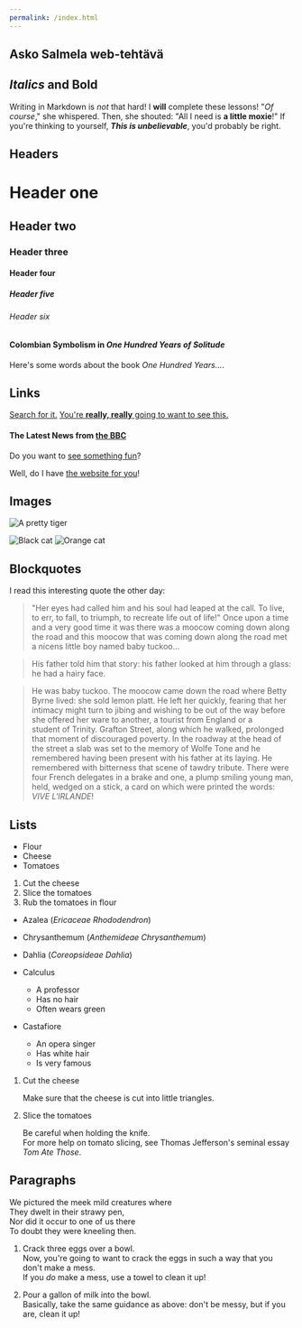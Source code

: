 ```yaml
---
permalink: /index.html
---
```


## Asko Salmela web-tehtävä

## _Italics_ and **Bold**

Writing in Markdown is _not_ that hard!
I **will** complete these lessons!
"_Of course_," she whispered. Then, she shouted: "All I need is **a little moxie**!"
If you're thinking to yourself, **_This is unbelievable_**, you'd probably be right.

## Headers

  
# Header one
## Header two
### Header three
#### Header four
##### Header five
###### Header six

 
#### Colombian Symbolism in _One Hundred Years of Solitude_
Here's some words about the book _One Hundred Years..._.

## Links

[Search for it.](https://www.google.com)
[You're **really, really** going to want to see this.](https://www.dailykitten.com)
#### The Latest News from [the BBC](https://www.bbc.com/news)
Do you want to [see something fun][a fun place]?

Well, do I have [the website for you][another fun place]!

[a fun place]: https://www.zombo.com
[another fun place]: https://www.stumbleupon.com

## Images

![A pretty tiger](https://upload.wikimedia.org/wikipedia/commons/5/56/Tiger.50.jpg)

![Black cat][Black]
![Orange cat][Orange]

[Black]: https://upload.wikimedia.org/wikipedia/commons/a/a3/81_INF_DIV_SSI.jpg

[Orange]: http://icons.iconarchive.com/icons/google/noto-emoji-animals-nature/256/22221-cat-icon.png

## Blockquotes

I read this interesting quote the other day:

> "Her eyes had called him and his soul had leaped at the   call. To live, to err, to fall, to triumph, to recreate life out of life!"
> Once upon a time and a very good time it was there was a moocow coming down along the road and this moocow that was coming down along the road met a nicens little boy named baby tuckoo...

> His father told him that story: his father looked at him through a glass: he had a hairy face.

> He was baby tuckoo. The moocow came down the road where Betty Byrne lived: she sold lemon platt.
> He left her quickly, fearing that her intimacy might turn to jibing and 
  wishing to be out of the way before she offered her ware to another, a tourist from England or a   
  student of Trinity. Grafton Street, along which he walked, prolonged that moment of discouraged poverty. In the roadway at the head of the street a slab was set to the memory 
  of Wolfe Tone and he remembered having been present with his father at its laying. He remembered with bitterness that scene of tawdry tribute. There were four French 
  delegates in a brake and one, a plump smiling young man, held, wedged on a stick, a card on which were printed the words: _VIVE L'IRLANDE_!

## Lists

* Flour
* Cheese
* Tomatoes    


1. Cut the cheese
2. Slice the tomatoes
3. Rub the tomatoes in flour  


* Azalea (_Ericaceae Rhododendron_)
* Chrysanthemum (_Anthemideae Chrysanthemum_)
* Dahlia (_Coreopsideae Dahlia_)


* Calculus
  * A professor
  * Has no hair
  * Often wears green
* Castafiore
  * An opera singer
  * Has white hair
  * Is very famous


1. Cut the cheese  
    
   Make sure that the cheese is cut into little triangles.

2. Slice the tomatoes  
    
   Be careful when holding the knife.  
   For more help on tomato slicing, see Thomas Jefferson's seminal essay _Tom Ate Those_.

## Paragraphs

We pictured the meek mild creatures where  
They dwelt in their strawy pen,  
Nor did it occur to one of us there  
To doubt they were kneeling then.  


1. Crack three eggs over a bowl.  
Now, you're going to want to crack the eggs in such a way that you don't make a mess.  
If you _do_ make a mess, use a towel to clean it up!

2. Pour a gallon of milk into the bowl.  
Basically, take the same guidance as above: don't be messy, but if you are, clean it up!
